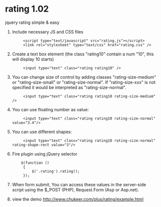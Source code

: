 rating 1.02
===========

jquery rating simple &amp; easy

1. Include necessary JS and CSS files

        
            <script type="text/javascript" src="rating.js"></script>
            <link rel="stylesheet" type="text/css" href="rating.css" />
        
    

2. Create a text box element (the class "rating10" contain a num "10", this will display 10 starts)

        
            <input type="text" class="rating rating10" />
        
3. You can change size of control by adding classes "rating-size-medium" or "rating-size-small" or "rating-size-normal".
   If "rating-size-xxx" is not specified it would be interpreted as "rating-size-normal".

               
            <input type="text" class="rating rating10 rating-size-medium" />

4. You can use floating number as value:
   
            
            <input type="text" class="rating rating10 rating-size-normal" value="3.4"/>

5. You can use different shapes:
   
            
            <input type="text" class="rating rating10 rating-size-normal" rating-shape-rect value="3"/>

6. Fire plugin using jQuery selector

        
           $(function ()
            {
                $('.rating').rating();
            });
        
    

7. When form submit, You can access these values in the server-side script using the $_POST (PHP), Request.Form (Asp or Asp.net).

8. view the demo
http://www.chukeer.com/plus/rating/example.html